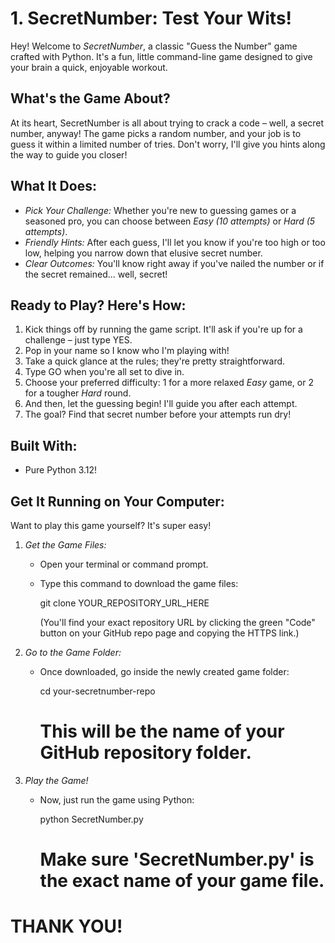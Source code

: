 # 1. SecretNumber: Test Your Wits!
Hey! Welcome to *SecretNumber*, a classic "Guess the Number" game crafted with Python. It's a fun, little command-line game designed to give your brain a quick, enjoyable workout.

## What's the Game About?
At its heart, SecretNumber is all about trying to crack a code – well, a secret number, anyway! The game picks a random number, and your job is to guess it within a limited number of tries. Don't worry, I'll give you hints along the way to guide you closer!

## What It Does:
* *Pick Your Challenge:* Whether you're new to guessing games or a seasoned pro, you can choose between *Easy (10 attempts)* or *Hard (5 attempts)*.
* *Friendly Hints:* After each guess, I'll let you know if you're too high or too low, helping you narrow down that elusive secret number.
* *Clear Outcomes:* You'll know right away if you've nailed the number or if the secret remained... well, secret!

## Ready to Play? Here's How:
1.  Kick things off by running the game script. It'll ask if you're up for a challenge – just type YES.
2.  Pop in your name so I know who I'm playing with!
3.  Take a quick glance at the rules; they're pretty straightforward.
4.  Type GO when you're all set to dive in.
5.  Choose your preferred difficulty: 1 for a more relaxed *Easy* game, or 2 for a tougher *Hard* round.
6.  And then, let the guessing begin! I'll guide you after each attempt.
7.  The goal? Find that secret number before your attempts run dry!

## Built With:
* Pure Python 3.12!

## Get It Running on Your Computer:
Want to play this game yourself? It's super easy!
1.  *Get the Game Files:*
    * Open your terminal or command prompt.
    * Type this command to download the game files:
        
        git clone YOUR_REPOSITORY_URL_HERE
        
        (You'll find your exact repository URL by clicking the green "Code" button on your GitHub repo page and copying the HTTPS link.)
2.  *Go to the Game Folder:*
    * Once downloaded, go inside the newly created game folder:
        
        cd your-secretnumber-repo
        # This will be the name of your GitHub repository folder.
        
3.  *Play the Game!*
    * Now, just run the game using Python:
        
        python SecretNumber.py
        # Make sure 'SecretNumber.py' is the exact name of your game file.
        
# THANK YOU!
